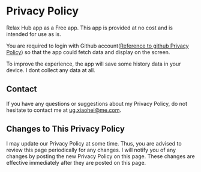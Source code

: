 # Privacy Policy

Relax Hub app as a Free app. This app is provided at no cost and is intended for use as is.

You are required to login with Github account([Reference to github Privacy Policy](https://help.github.com/en/github/site-policy/github-privacy-statement)) so that the app could fetch data and display on the screen.

To improve the experience, the app will save some history data in your device.
I dont collect any data at all.

## Contact

If you have any questions or suggestions about my Privacy Policy, do not hesitate to contact me at ug.xiaohei@me.com.

## Changes to This Privacy Policy

I may update our Privacy Policy at some time. Thus, you are advised to review this page periodically for any changes. I will notify you of any changes by posting the new Privacy Policy on this page. These changes are effective immediately after they are posted on this page.
